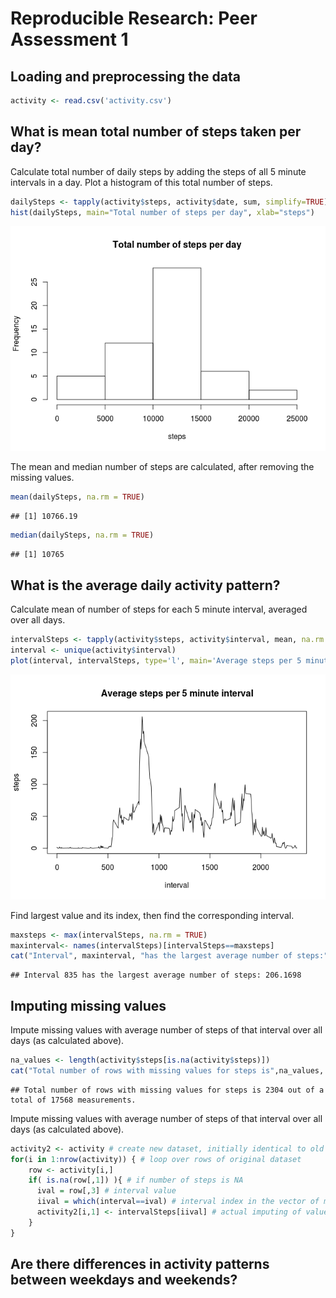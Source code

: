 # Reproducible Research: Peer Assessment 1


## Loading and preprocessing the data


```r
activity <- read.csv('activity.csv')
```


## What is mean total number of steps taken per day?

Calculate total number of daily steps by adding the steps of all 5 minute intervals in a day. Plot a histogram of this total number of steps.

```r
dailySteps <- tapply(activity$steps, activity$date, sum, simplify=TRUE)
hist(dailySteps, main="Total number of steps per day", xlab="steps")
```

![](PA1_template_files/figure-html/steps-1.png) 

The mean and median number of steps are calculated, after removing the missing values.

```r
mean(dailySteps, na.rm = TRUE)
```

```
## [1] 10766.19
```

```r
median(dailySteps, na.rm = TRUE)
```

```
## [1] 10765
```


## What is the average daily activity pattern?

Calculate mean of number of steps for each 5 minute interval, averaged over all days.

```r
intervalSteps <- tapply(activity$steps, activity$interval, mean, na.rm = TRUE, simplify=TRUE)
interval <- unique(activity$interval)
plot(interval, intervalSteps, type='l', main='Average steps per 5 minute interval', ylab="steps")
```

![](PA1_template_files/figure-html/daily_activity-1.png) 

Find largest value and its index, then find the corresponding interval.

```r
maxsteps <- max(intervalSteps, na.rm = TRUE)
maxinterval<- names(intervalSteps)[intervalSteps==maxsteps]
cat("Interval", maxinterval, "has the largest average number of steps:", maxsteps, "\n")
```

```
## Interval 835 has the largest average number of steps: 206.1698
```

## Imputing missing values

Impute missing values with average number of steps of that interval over all days (as calculated above).


```r
na_values <- length(activity$steps[is.na(activity$steps)])
cat("Total number of rows with missing values for steps is",na_values, "out of a total of",length(activity$steps), "measurements.")
```

```
## Total number of rows with missing values for steps is 2304 out of a total of 17568 measurements.
```

Impute missing values with average number of steps of that interval over all days (as calculated above).


```r
activity2 <- activity # create new dataset, initially identical to old one
for(i in 1:nrow(activity)) { # loop over rows of original dataset
    row <- activity[i,]
    if( is.na(row[,1]) ){ # if number of steps is NA
      ival = row[,3] # interval value
      iival = which(interval==ival) # interval index in the vector of means per interval
      activity2[i,1] <- intervalSteps[iival] # actual imputing of values
    }
}
```


## Are there differences in activity patterns between weekdays and weekends?
